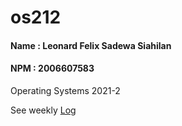 # os212
#### Name : Leonard Felix Sadewa Siahilan
#### NPM  : 2006607583
 Operating Systems 2021-2

See weekly [Log](TXT/mylog.txt)

